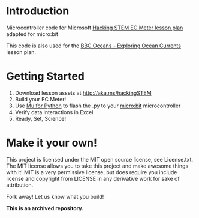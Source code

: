 # Introduction
Microcontroller code for Microsoft [Hacking STEM EC Meter lesson plan](https://www.microsoft.com/en-us/education/education-workshop/conductivity-sensor.aspx)  adapted for micro:bit

This code is also used for the [BBC Oceans - Exploring Ocean Currents](https://aka.ms/currents-lesson) lesson plan. 

# Getting Started
1. Download lesson assets at http://aka.ms/hackingSTEM
1. Build your EC Meter!
1. Use [Mu for Python](https://codewith.mu/) to flash the .py to your  [micro:bit](https://www.microbit.org/) microcontroller
1. Verify data interactions in Excel
1. Ready, Set, Science!

# Make it your own!
This project is licensed under the MIT open source license, see License.txt. The MIT license allows you to take this project and make awesome things with it! MIT is a very permissive license, but does require you include license and copyright from LICENSE in any derivative work for sake of attribution.

Fork away! Let us know what you build!

**This is an archived repository.**
